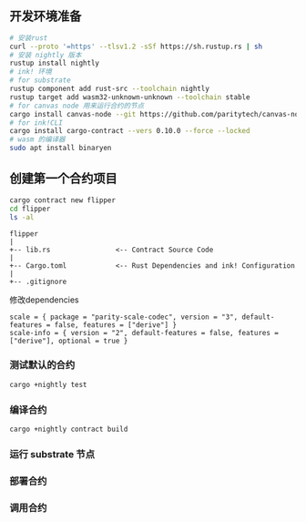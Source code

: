## 开发环境准备

```bash
# 安装rust
curl --proto '=https' --tlsv1.2 -sSf https://sh.rustup.rs | sh
# 安装 nightly 版本
rustup install nightly
# ink! 环境
# for substrate
rustup component add rust-src --toolchain nightly
rustup target add wasm32-unknown-unknown --toolchain stable
# for canvas node 用来运行合约的节点
cargo install canvas-node --git https://github.com/paritytech/canvas-node.git --tag v0.1.4 --force --locked
# for ink!CLI
cargo install cargo-contract --vers 0.10.0 --force --locked
# wasm 的编译器
sudo apt install binaryen
```

## 创建第一个合约项目

```bash
cargo contract new flipper
cd flipper
ls -al
```

```
flipper
|
+-- lib.rs                <-- Contract Source Code
|
+-- Cargo.toml            <-- Rust Dependencies and ink! Configuration
|
+-- .gitignore
```

修改dependencies

```
scale = { package = "parity-scale-codec", version = "3", default-features = false, features = ["derive"] }
scale-info = { version = "2", default-features = false, features = ["derive"], optional = true }
```

### 测试默认的合约

```bash
cargo +nightly test
```

### 编译合约

```bash
cargo +nightly contract build
```

### 运行 substrate 节点

### 部署合约

### 调用合约



